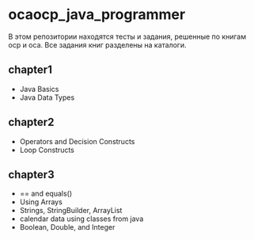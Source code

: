 # ocaocp_java_programmer

В этом репозитории находятся тесты и задания, решенные по книгам ocp и oca. Все задания книг разделены на каталоги.

## chapter1
 - Java Basics
 - Java Data Types


## chapter2
- Operators and Decision Constructs
- Loop Constructs


## chapter3
- == and equals()
- Using Arrays
- Strings, StringBuilder, ArrayList
- calendar data using classes from java
- Boolean, Double, and Integer
